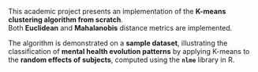 This academic project presents an implementation of the **K-means clustering algorithm from scratch**.  
Both **Euclidean** and **Mahalanobis** distance metrics are implemented.  

The algorithm is demonstrated on a **sample dataset**, illustrating the classification of **mental health evolution patterns** by applying K-means to the **random effects of subjects**, computed using the **`nlme`** library in R.  
